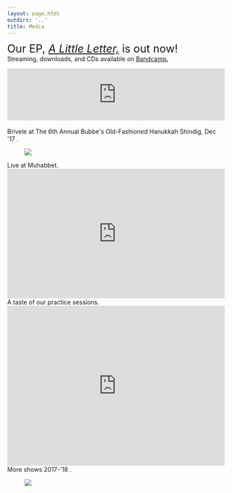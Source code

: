 ```yaml
---
layout: page.html
outdirs: '..'
title: Media
---
```

<p class='follow'><span style='font-size:1.8em;'>Our EP, <i><a href='https://brivele.bandcamp.com/releases'>A Little Letter,</a></i> is out now!</span><br>Streaming, downloads, and CDs available on <a href='https://brivele.bandcamp.com/'>Bandcamp.</a></p>

<div class='bandcampembed'>
<iframe style="border: 0; width: 100%; height: 120px;" src="https://bandcamp.com/EmbeddedPlayer/album=776969049/size=large/bgcol=ffffff/linkcol=da810f/tracklist=false/artwork=small/transparent=true/" seamless><a href="http://brivele.bandcamp.com/album/a-little-letter">A Little Letter by Brivele</a></iframe>
</div>
<br>

<!--<div class='soundcloudembed'>
<div class='playlist'><span class='caption'>A sneak-peek from our EP, "A Little Letter".</span>
<iframe width="100%" height="300" scrolling="no" frameborder="no" allow="autoplay" src="https://w.soundcloud.com/player/?url=https%3A//api.soundcloud.com/tracks/444234411&color=%23ff5500&auto_play=false&hide_related=false&show_comments=true&show_user=true&show_reposts=false&show_teaser=true&visual=true"></iframe></div>
</div>-->

<div class='photo' id='bubbes'><span class='caption'>Brivele at The 6th Annual Bubbe's Old-Fashioned Hanukkah Shindig, Dec '17 <span class='counter'></span>.</span>
<div class='thisphoto'>
<span class='larr'><i class="fa fa-angle-left fa-2x"></i></span><span class='rarr'><i class="fa fa-angle-right fa-2x"></i></span>
<figure><img src='../images/shows/bubbes/20171216_213355.jpg'></figure>
<div class="leftside"></div>
<div class="rightside"></div>
</div>
</div>

<div class='soundcloudembed'>

<div class='playlist'><span class='caption'>Live at Muhabbet.</span>
<iframe width="100%" height="300" scrolling="yes" frameborder="yes" src="https://w.soundcloud.com/player/?url=https%3A//api.soundcloud.com/tracks/360580616&amp;color=%23ff5500&amp;auto_play=false&amp;hide_related=false&amp;show_comments=true&amp;show_user=true&amp;show_reposts=true&amp;show_teaser=true&amp;visual=true"></iframe></div>

<div class='playlist'><span class='caption'>A taste of our practice sessions.</span>
<iframe width="100%" height="370" scrolling="yes" frameborder="yes" src="https://w.soundcloud.com/player/?url=https%3A//api.soundcloud.com/playlists/365564623&amp;color=%23ff5500&amp;auto_play=false&amp;hide_related=false&amp;show_comments=true&amp;show_user=true&amp;show_reposts=true&amp;show_teaser=true&amp;visual=true"></iframe></div>

</div>

<div class='photo' id='misc'><span class='caption'>More shows 2017-'18 <span class='counter'></span>.</span>
<div class='thisphoto'>
<span class='larr'><i class="fa fa-angle-left fa-2x"></i></span><span class='rarr'><i class="fa fa-angle-right fa-2x"></i></span>
<figure><img src='../images/shows/misc/18-05-01-houseshow.jpg'></figure>
<div class="leftside"></div>
<div class="rightside"></div>
</div>
</div>

